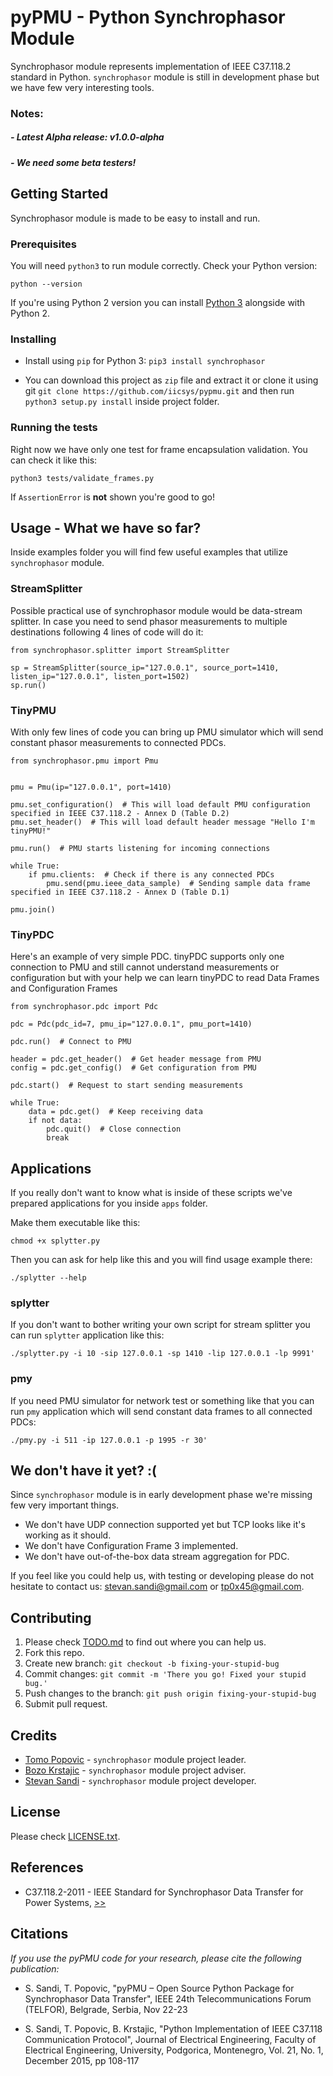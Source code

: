 # pyPMU - Python Synchrophasor Module #

Synchrophasor module represents implementation of IEEE C37.118.2
standard in Python. `synchrophasor` module is still in development phase
but we have few very interesting tools.

### Notes: 

##### - Latest Alpha release: v1.0.0-alpha
##### - We need some beta testers!

## Getting Started ##

Synchrophasor module is made to be easy to install and run.

### Prerequisites ###

You will need `python3` to run module correctly. Check 
your Python version:
```
python --version
```
If you're using Python 2 version you can install [Python 3](https://www.python.org/downloads/) alongside with
Python 2. 

### Installing ###

* Install using `pip` for Python 3: `pip3 install synchrophasor`

* You can download this project as `zip` file and extract it or clone it
using git `git clone https://github.com/iicsys/pypmu.git` and then run 
`python3 setup.py install` inside project folder.

### Running the tests ###

Right now we have only one test for frame encapsulation validation. You
can check it like this:
```
python3 tests/validate_frames.py
```

If ```AssertionError``` is **not** shown you're good to go!


## Usage - What we have so far? ##

Inside examples folder you will find few useful examples that utilize
`synchrophasor` module.

### StreamSplitter ###

Possible practical use of synchrophasor module would be data-stream
splitter. In case you need to send phasor measurements to multiple
destinations following 4 lines of code will do it:

```
from synchrophasor.splitter import StreamSplitter

sp = StreamSplitter(source_ip="127.0.0.1", source_port=1410, listen_ip="127.0.0.1", listen_port=1502)
sp.run()
```


### TinyPMU ###

With only few lines of code you can bring up PMU simulator which will
send constant phasor measurements to connected PDCs. 

```
from synchrophasor.pmu import Pmu


pmu = Pmu(ip="127.0.0.1", port=1410)

pmu.set_configuration()  # This will load default PMU configuration specified in IEEE C37.118.2 - Annex D (Table D.2)
pmu.set_header()  # This will load default header message "Hello I'm tinyPMU!"

pmu.run()  # PMU starts listening for incoming connections

while True:
    if pmu.clients:  # Check if there is any connected PDCs
        pmu.send(pmu.ieee_data_sample)  # Sending sample data frame specified in IEEE C37.118.2 - Annex D (Table D.1)

pmu.join()

```

### TinyPDC ###

Here's an example of very simple PDC. tinyPDC supports only one 
connection to PMU and still cannot understand measurements or
configuration but with your help we can learn tinyPDC to read 
Data Frames and Configuration Frames

```
from synchrophasor.pdc import Pdc

pdc = Pdc(pdc_id=7, pmu_ip="127.0.0.1", pmu_port=1410)

pdc.run()  # Connect to PMU

header = pdc.get_header()  # Get header message from PMU
config = pdc.get_config()  # Get configuration from PMU

pdc.start()  # Request to start sending measurements

while True:
    data = pdc.get()  # Keep receiving data
    if not data:
        pdc.quit()  # Close connection
        break
```

## Applications ##

If you really don't want to know what is inside of these scripts we've 
prepared applications for you inside `apps` folder.

Make them executable like this:

`chmod +x splytter.py`

Then you can ask for help like this and you will find usage example
there:

`./splytter --help`

### splytter ###

If you don't want to bother writing your own script for stream splitter
you can run `splytter` application like this:

`
./splytter.py -i 10 -sip 127.0.0.1 -sp 1410 -lip 127.0.0.1 -lp 9991'
`

### pmy ###

If you need PMU simulator for network test or something like that you
can run `pmy` application which will send constant data frames to all
connected PDCs:

`
./pmy.py -i 511 -ip 127.0.0.1 -p 1995 -r 30'
`
## We don't have it yet? :( ##

Since `synchrophasor` module is in early development phase we're
missing few very important things.

* We don't have UDP connection supported yet but TCP looks like it's
working as it should.
* We don't have Configuration Frame 3 implemented.
* We don't have out-of-the-box data stream aggregation for PDC.

If you feel like you could help us, with testing or developing please
do not hesitate to contact us: <stevan.sandi@gmail.com> or
<tp0x45@gmail.com>.

## Contributing ##

1. Please check [TODO.md](TODO.md) to find out where you can help us.
2. Fork this repo.
3. Create new branch: `git checkout -b fixing-your-stupid-bug`
4. Commit changes: `git commit -m 'There you go! Fixed your stupid bug.'`
5. Push changes to the branch: `git push origin fixing-your-stupid-bug` 
6. Submit pull request.

## Credits ##

* [Tomo Popovic](https://me.linkedin.com/in/tomopopovic) - `synchrophasor` module project leader.
* [Bozo Krstajic](https://me.linkedin.com/in/bozo-krstajic-b503b51) - `synchrophasor` module project adviser.
* [Stevan Sandi](https://me.linkedin.com/in/sstevan) - `synchrophasor` module project developer.

## License ##

Please check [LICENSE.txt](LICENSE.txt).

## References ##

* C37.118.2-2011 - IEEE Standard for Synchrophasor Data Transfer for Power Systems,  [>>](http://standards.ieee.org/findstds/standard/C37.118.2-2011.html)
 
## Citations ##

_If you use the pyPMU code for your research, please cite the following publication:_

* S. Sandi, T. Popovic, "pyPMU – Open Source Python Package for Synchrophasor Data Transfer", IEEE 24th Telecommunications Forum (TELFOR), Belgrade, Serbia, Nov 22-23

* S. Sandi, T. Popovic, B. Krstajic, "Python Implementation of IEEE C37.118 Communication Protocol", Journal of Electrical Engineering, Faculty of Electrical Engineering, University, Podgorica, Montenegro, Vol. 21, No. 1, December 2015, pp 108-117
